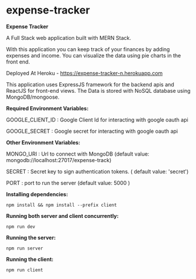 # expense-tracker

**Expense Tracker**

A Full Stack web application built with MERN Stack.

With this application you can keep track of your finances by adding expenses and income. You can visualize the data using pie charts in the front end.

Deployed At Heroku - https://expense-tracker-n.herokuapp.com

This application uses ExpressJS framework for the backend apis and ReactJS for front-end views. The Data is stored with NoSQL database using MongoDB/mongoose.

**Required Environment Variables:**

GOOGLE_CLIENT_ID : Google Client Id for interacting with google oauth api

GOOGLE_SECRET : Google secret for interacting with google oauth api

**Other Environment Variables:**

MONGO_URI : Url to connect with MongoDB (default value: mongodb://localhost:27017/expense-track)

SECRET : Secret key to sign authentication tokens. ( default value: 'secret')

PORT : port to run the server (default value: 5000 )

**Installing dependencies:**

    npm install && npm install --prefix client

**Running both server and client concurrently:**

    npm run dev

**Running the server:**

    npm run server

**Running the client:**

    npm run client
